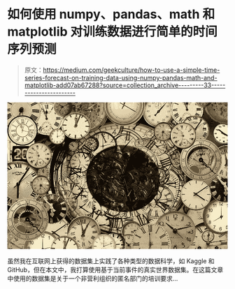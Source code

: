 # 如何使用 numpy、pandas、math 和 matplotlib 对训练数据进行简单的时间序列预测

> 原文：<https://medium.com/geekculture/how-to-use-a-simple-time-series-forecast-on-training-data-using-numpy-pandas-math-and-matplotlib-add07ab67288?source=collection_archive---------33----------------------->

![](img/49bce5edf9a891c5a665cdeb89d17651.png)

虽然我在互联网上获得的数据集上实践了各种类型的数据科学，如 Kaggle 和 GitHub，但在本文中，我打算使用基于当前事件的真实世界数据集。在这篇文章中使用的数据集是关于一个非营利组织的匿名部门的培训要求…